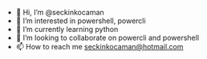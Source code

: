 - 👋 Hi, I’m @seckinkocaman
- 👀 I’m interested in powershell, powercli
- 🌱 I’m currently learning python
- 💞️ I’m looking to collaborate on powercli and powershell
- 📫 How to reach me seckinkocaman@hotmail.com

<!---
seckinkocaman/seckinkocaman is a ✨ special ✨ repository because its `README.md` (this file) appears on your GitHub profile.
You can click the Preview link to take a look at your changes.
--->
